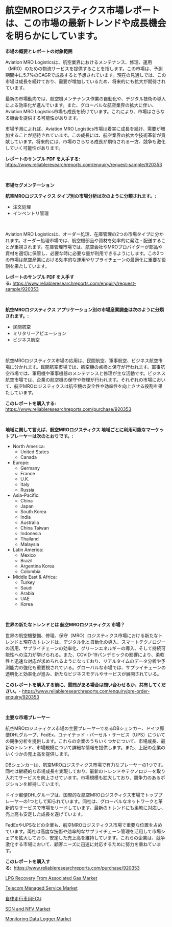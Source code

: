 <p><h1>航空MROロジスティクス市場レポートは、この市場の最新トレンドや成長機会を明らかにしています。</h1></p><p><strong>市場の概要とレポートの対象範囲</strong></p>
<p><p>Aviation MRO Logisticsは、航空業界におけるメンテナンス、修理、運用（MRO）のための物流サービスを提供することを指します。この市場は、予測期間中に5.7%のCAGRで成長すると予想されています。現在の見通しでは、この市場は成長を続けており、需要が増加しているため、将来的にも拡大が期待されています。</p><p>最新の市場動向では、航空機メンテナンス作業の自動化や、デジタル技術の導入による効率化が進んでいます。また、グローバルな航空業界の拡大に伴い、Aviation MRO Logistics市場も成長を続けています。これにより、市場はさらなる機会を提供する可能性があります。</p><p>市場予測によれば、Aviation MRO Logistics市場は着実に成長を続け、需要が増加することが期待されています。この成長には、航空業界の拡大や技術革新が貢献しています。将来的には、市場のさらなる成長が期待される一方、競争も激化していく可能性があります。</p></p>
<p><strong>レポートのサンプル PDF を入手する:</strong> <a href="https://www.reliableresearchreports.com/enquiry/request-sample/920353">https://www.reliableresearchreports.com/enquiry/request-sample/920353</a></p>
<p>&nbsp;</p>
<p><strong>市場セグメンテーション</strong></p>
<p><strong>航空MROロジスティクス タイプ別の市場分析は次のように分類されます。:</strong></p>
<p><ul><li>注文処理</li><li>インベントリ管理</li></ul></p>
<p>&nbsp;</p>
<p><p>Aviation MRO Logisticsは、オーダー処理、在庫管理の2つの市場タイプに分かれます。オーダー処理市場では、航空機部品や資材を効率的に発注・配送することが重視されます。在庫管理市場では、航空会社やMROプロバイダーが部品や資材を適切に保管し、必要な時に必要な量が利用できるようにします。この2つの市場は航空産業における効率的な運用やサプライチェーンの最適化に重要な役割を果たしています。</p></p>
<p><strong>レポートのサンプル PDF を入手する:</strong>&nbsp;<a href="https://www.reliableresearchreports.com/enquiry/request-sample/920353">https://www.reliableresearchreports.com/enquiry/request-sample/920353</a></p>
<p>&nbsp;</p>
<p><strong> 航空MROロジスティクス アプリケーション別の市場産業調査は次のように分類されます。:</strong></p>
<p><ul><li>民間航空</li><li>ミリタリーアビエーション</li><li>ビジネス航空</li></ul></p>
<p>&nbsp;</p>
<p><p>航空MROロジスティクス市場の応用は、民間航空、軍事航空、ビジネス航空市場に分かれます。民間航空市場では、航空機の点検と保守が行われます。軍事航空市場では、軍用機や軍事機器のメンテナンスと修理が主な活動です。ビジネス航空市場では、企業の航空機の保守や修理が行われます。それぞれの市場において、航空MROロジスティクスは航空機の安全性や効率性を向上させる役割を果たしています。</p></p>
<p><strong>このレポートを購入する:</strong>&nbsp; <a href="https://www.reliableresearchreports.com/purchase/920353">https://www.reliableresearchreports.com/purchase/920353</a></p>
<p>&nbsp;</p>
<p><strong>地域に関して言えば、航空MROロジスティクス 地域ごとに利用可能なマーケットプレーヤーは次のとおりです。:</strong></p>
<p><ul>
    <li>
        North America:
        <ul>
            <li>United States</li>
            <li>Canada</li>
        </ul>
    </li>
    <li>
        Europe:
        <ul>
            <li>Germany</li>
            <li>France</li>
            <li>U.K.</li>
            <li>Italy</li>
            <li>Russia</li>
        </ul>
    </li>
    <li>
        Asia-Pacific:
        <ul>
            <li>China</li>
            <li>Japan</li>
            <li>South Korea</li>
            <li>India</li>
            <li>Australia</li>
            <li>China Taiwan</li>
            <li>Indonesia</li>
            <li>Thailand</li>
            <li>Malaysia</li>
        </ul>
    </li>
    <li>
        Latin America:
        <ul>
            <li>Mexico</li>
            <li>Brazil</li>
            <li>Argentina Korea</li>
            <li>Colombia</li>
        </ul>
    </li>
    <li>
        Middle East & Africa:
        <ul>
            <li>Turkey</li>
            <li>Saudi</li>
            <li>Arabia</li>
            <li>UAE</li>
            <li>Korea</li>
        </ul>
    </li>
    </ul></p>
<p>&nbsp;</p>
<p><strong>世界の新たなトレンドとは 航空MROロジスティクス 市場？</strong></p>
<p><p>世界の航空機整備、修理、保守（MRO）ロジスティクス市場における新たなトレンドと現在のトレンドは、デジタル化と自動化の導入、スマートテクノロジーの活用、サプライチェーンの効率化、グリーンエネルギーの導入、そして持続可能性への注力が挙げられる。また、COVID-19パンデミックの影響により、柔軟性と迅速な対応が求められるようになっており、リアルタイムのデータ分析や予測能力の強化も重要視されている。グローバルな市場では、サプライチェーンの透明化と効率化が進み、新たなビジネスモデルやサービスが展開されている。</p></p>
<p><strong>このレポートを購入する前に、質問がある場合は問い合わせるか、共有してください。</strong>- <a href="https://www.reliableresearchreports.com/enquiry/pre-order-enquiry/920353">https://www.reliableresearchreports.com/enquiry/pre-order-enquiry/920353</a></p>
<p>&nbsp;</p>
<p><strong>主要な市場プレーヤー</strong></p>
<p><p>航空MROロジスティクス市場の主要プレーヤーであるDBシェンカー、ドイツ郵便DHLグループ、FedEx、ユナイテッド・パーセル・サービス（UPS）についての競争分析を提供します。これらの企業のうちいくつかについて、市場成長、最新のトレンド、市場規模について詳細な情報を提供します。また、上記の企業のいくつかの売上高を提供します。</p><p>DBシェンカーは、航空MROロジスティクス市場で有力なプレーヤーの1つです。同社は継続的な市場成長を実現しており、最新のトレンドやテクノロジーを取り入れてサービスを向上させています。市場規模も拡大しており、競争力のあるポジションを維持しています。</p><p>ドイツ郵便DHLグループは、国際的な航空MROロジスティクス市場でトッププレーヤーの1つとして知られています。同社は、グローバルなネットワークと革新的なサービスで市場をリードしています。最新のトレンドにも柔軟に対応し、売上高も安定した成長を遂げています。</p><p>FedExやUPSなどの企業も、航空MROロジスティクス市場で重要な位置を占めています。両社は高度な技術や効率的なサプライチェーン管理を活用して市場シェアを拡大しており、安定した売上高を維持しています。これらの企業は、競争激化する市場において、顧客ニーズに迅速に対応するために努力を重ねています。</p></p>
<p><strong>このレポートを購入する:</strong>&nbsp;&nbsp;<a href="https://www.reliableresearchreports.com/purchase/920353">https://www.reliableresearchreports.com/purchase/920353</a></p>
<p><p><a href="https://issuu.com/reportprime-2/docs/lpg-recovery-from-associated-gas-market-size-2030.">LPG Recovery From Associated Gas Market</a></p><p><a href="https://github.com/gulaimolin/Market-Research-Report-List-3/blob/main/telecom-managed-service-market.md">Telecom Managed Service Market</a></p><p><a href="https://github.com/oqxogxyvqe90775/Market-Research-Report-List-1/blob/main/4760960183102.md">自律走行車用ECU</a></p><p><a href="https://github.com/RoccoManning/Market-Research-Report-List-3/blob/main/sdn-and-nfv-market.md">SDN and NFV Market</a></p><p><a href="https://issuu.com/reportprime-2/docs/monitoring-data-logger-market-size-2030.pptx">Monitoring Data Logger Market</a></p></p>